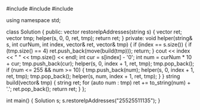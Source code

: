 #include <vector>
#include <string>
#include <iostream>

using namespace std;

class Solution {
public:
    vector<string> restoreIpAddresses(string s) {
        vector<string> ret;
        vector<int> tmp;
        helper(s, 0, 0, ret, tmp);
        return ret;
    }
private:
    void helper(string& s, int curNum, int index, vector<string>& ret, vector<int>& tmp)
    {
        if (index == s.size())
        {
            if (tmp.size() == 4)
                ret.push_back(move(build(tmp)));
            return;
        }
        cout << index << " " << tmp.size() <<  endl;
        int cur = s[index] - '0';
        int num = curNum * 10 + cur;
        tmp.push_back(cur);
        helper(s, 0, index + 1, ret, tmp);
        tmp.pop_back();
        if (num <= 255 && num >= 10)
        {
            tmp.push_back(num);
            helper(s, 0, index + 1, ret, tmp);
            tmp.pop_back();
            helper(s, num, index + 1, ret, tmp);
        }
    }
    string build(vector<int>& tmp)
    {
        string ret;
        for (auto num : tmp)
            ret += to_string(num) + '.';
        ret.pop_back();
        return ret;
    }
};

int main()
{
    Solution s;
    s.restoreIpAddresses("25525511135");
}
